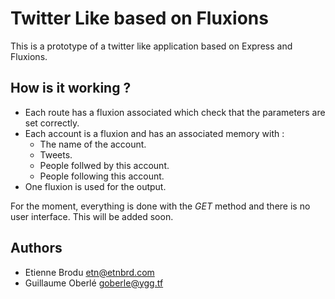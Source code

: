 Twitter Like based on Fluxions
==============================
This is a prototype of a twitter like application based on Express and Fluxions.

How is it working ?
-------------------
- Each route has a fluxion associated which check that the parameters are set correctly.
- Each account is a fluxion and has an associated memory with :
    - The name of the account.
    - Tweets.
    - People follwed by this account.
    - People following this account. 
- One fluxion is used for the output.

For the moment, everything is done with the _GET_ method and there is no user interface. This will be added soon.

Authors
-------
- Etienne Brodu <etn@etnbrd.com>
- Guillaume Oberlé <goberle@ygg.tf>
